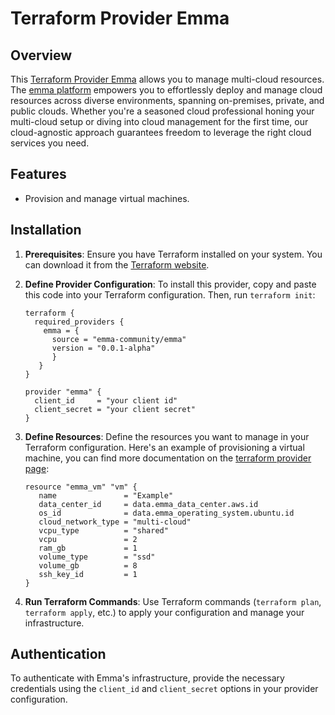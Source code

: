 # Terraform Provider Emma

## Overview

This [Terraform Provider Emma](https://registry.terraform.io/providers/emma-community/emma/latest) allows you to manage 
multi-cloud resources. The [emma platform](https://www.emma.ms/) empowers you to effortlessly deploy and manage cloud 
resources across diverse environments, spanning on-premises, private, and public clouds. Whether you're a seasoned cloud 
professional honing your multi-cloud setup or diving into cloud management for the first time, our cloud-agnostic 
approach guarantees freedom to leverage the right cloud services you need.

## Features

- Provision and manage virtual machines.

## Installation

1. **Prerequisites**: Ensure you have Terraform installed on your system. You can download it from the [Terraform website](https://developer.hashicorp.com/terraform/install).
2. **Define Provider Configuration**: To install this provider, copy and paste this code into your Terraform configuration. 
Then, run `terraform init`:
   ```hcl
   terraform {
     required_providers {
       emma = {
         source = "emma-community/emma"
         version = "0.0.1-alpha"
         }
      }
   }

   provider "emma" {
     client_id     = "your client id"
     client_secret = "your client secret"
   }
   ```

3. **Define Resources**: Define the resources you want to manage in your Terraform configuration. Here's an example 
of provisioning a virtual machine, you can find more documentation on the [terraform provider page](https://registry.terraform.io/providers/emma-community/emma/latest/docs):
   ```hcl
   resource "emma_vm" "vm" {
      name               = "Example"
      data_center_id     = data.emma_data_center.aws.id
      os_id              = data.emma_operating_system.ubuntu.id
      cloud_network_type = "multi-cloud"
      vcpu_type          = "shared"
      vcpu               = 2
      ram_gb             = 1
      volume_type        = "ssd"
      volume_gb          = 8
      ssh_key_id         = 1
   }
   ```

4. **Run Terraform Commands**: Use Terraform commands (`terraform plan`, `terraform apply`, etc.) 
to apply your configuration and manage your infrastructure.

## Authentication

To authenticate with Emma's infrastructure, provide the necessary credentials using the `client_id` and `client_secret` 
options in your provider configuration.
